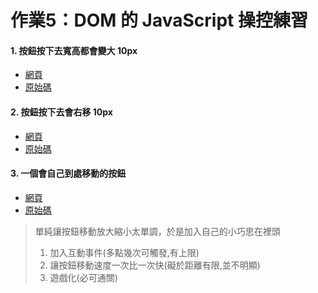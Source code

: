 # 作業5：DOM 的 JavaScript 操控練習

#### 1. 按鈕按下去寬高都會變大 10px
- [網頁](https://peterwang0329.github.io/wp/hw5/hw5-1.html)
- [原始碼](https://github.com/peterwang0329/wp/tree/master/hw5/hw5-1.html)


#### 2. 按鈕按下去會右移 10px
- [網頁](https://peterwang0329.github.io/wp/hw5/hw5-2.html) 
- [原始碼](https://github.com/peterwang0329/wp/tree/master/hw5/hw5-2.html)


#### 3. 一個會自己到處移動的按鈕
- [網頁](https://peterwang0329.github.io/wp/hw5/hw5-3.html) 
- [原始碼](https://github.com/peterwang0329/wp/tree/master/hw5/hw5-3.html)


>單純讓按鈕移動放大縮小太單調，於是加入自己的小巧思在裡頭
>1. 加入互動事件(多點幾次可觸發,有上限)
>2. 讓按鈕移動速度一次比一次快(礙於距離有限,並不明顯)
>3. 遊戲化(必可通關)